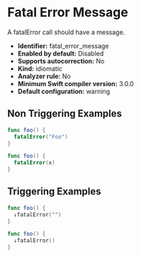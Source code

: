 # Fatal Error Message

A fatalError call should have a message.

* **Identifier:** fatal_error_message
* **Enabled by default:** Disabled
* **Supports autocorrection:** No
* **Kind:** idiomatic
* **Analyzer rule:** No
* **Minimum Swift compiler version:** 3.0.0
* **Default configuration:** warning

## Non Triggering Examples

```swift
func foo() {
  fatalError("Foo")
}
```

```swift
func foo() {
  fatalError(x)
}
```

## Triggering Examples

```swift
func foo() {
  ↓fatalError("")
}
```

```swift
func foo() {
  ↓fatalError()
}
```